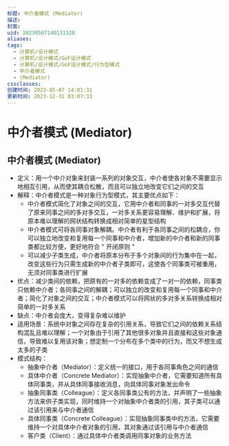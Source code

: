 ```yaml
---
标题: 中介者模式 (Mediator)
描述: 
封面: 
uid: 20230507140131320
aliases: 
tags:
  - 计算机/设计模式
  - 计算机/设计模式/GoF设计模式
  - 计算机/设计模式/GoF设计模式/行为型模式
  - 中介者模式
  - (Mediator)
cssclasses: 
创建时间: 2023-05-07 14:01:31
更新时间: 2023-12-31 03:07:33
---
```


# 中介者模式 (Mediator)

## 中介者模式 (Mediator)

- 定义：用一个中介对象来封装一系列的对象交互，中介者使各对象不需要显示地相互引用，从而使其耦合松散，而且可以独立地改变它们之间的交互
- 解释：中介者模式是一种对象行为型模式，其主要优点如下：
  - 中介者模式简化了对象之间的交互，它用中介者和同事的一对多交互代替了原来同事之间的多对多交互，一对多关系更容易理解、维护和扩展，将原本难以理解的网状结构转换成相对简单的星型结构
  - 中介者模式可将各同事对象解耦。中介者有利于各同事之间的松耦合，你可以独立地改变和复用每一个同事和中介者，增加新的中介者和新的同事类都比较方便，更好地符合 " 开闭原则 "
  - 可以减少子类生成，中介者将原本分布于多个对象间的行为集中在一起，改变这些行为只需生成新的中介者子类即可，这使各个同事类可被重用，无须对同事类进行扩展
- 优点：减少类间的依赖，把原有的一对多的依赖变成了一对一的依赖，同事类只依赖中介者；各同事之间的解耦；可以独立的改变和复用每一个同事和中介者；简化了对象之间的交互；中介者模式可以将网状的多对多关系转换成相对简单的一对多关系
- 缺点：中介者会庞大，变得复杂难以维护
- 适用场景：系统中对象之间存在复杂的引用关系，导致它们之间的依赖关系结构混乱且难以理解；一个对象由于引用了其他很多对象并且直接和这些对象通信，导致难以复用该对象；想定制一个分布在多个类中的行为，而又不想生成太多的子类
- 模式结构：
  - 抽象中介者（Mediator）：定义统一的接口，用于各同事角色之间的通信
  - 具体中介者（Concrete Mediator）：实现抽象中介者，它需要知道所有具体同事类，并从具体同事接收消息，向具体同事对象发出命令
  - 抽象同事类（Colleague）：定义各同事类公有的方法，并声明了一些抽象方法来供子类实现，同时维持一个对抽象中介者类的引用，其子类可以通过该引用来与中介者通信
  - 具体同事类（Concrete Colleague）：实现抽象同事类中的方法，它需要维持一个对具体中介者对象的引用，其对象通过该引用与中介者通信
  - 客户类（Client）：通过具体中介者类调用同事对象的业务方法
